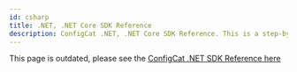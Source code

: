 ```yaml
---
id: csharp
title: .NET, .NET Core SDK Reference
description: ConfigCat .NET, .NET Core SDK Reference. This is a step-by-step guide on how to use feature flags in your .NET, .NET Core application.
---
```


This page is outdated, please see the [ConfigCat .NET SDK Reference here](dotnet.md)